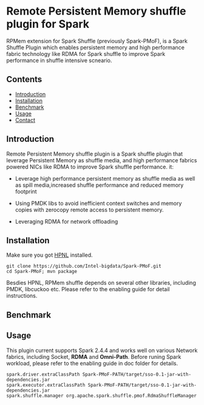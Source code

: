 # Remote Persistent Memory shuffle plugin for Spark
RPMem extension for Spark Shuffle (previously Spark-PMoF), is a Spark Shuffle Plugin which enables persistent memory and high performance fabric technology like RDMA for Spark shuffle to improve Spark performance in shuffle intensive scneario. 

## Contents
- [Introduction](#introduction)
- [Installation](#installation)
- [Benchmark](#benchmark)
- [Usage](#usage)
- [Contact](#contact)

## Introduction
Remote Persistent Memory shuffle plugin is a Spark shuffle plugin that leverage Persistent Memory as shuffle media, and high performance fabrics powered NICs like RDMA to improve Spark shuffle performance. it:

- Leverage high performance persistent memory as shuffle media as well as spill media,increased shuffle performance and reduced memory footprint
  
- Using PMDK libs to avoid inefficient context switches and memory copies with zerocopy remote access to persistent memory.
  
- Leveraging RDMA for network offloading


## Installation
Make sure you got [HPNL](https://github.com/Intel-bigdata/HPNL) installed.

```shell
git clone https://github.com/Intel-bigdata/Spark-PMoF.git
cd Spark-PMoF; mvn package
```
Besdies HPNL, RPMem shuffle depends on several other libraries, including PMDK, libcuckoo etc. Please refer to the enabling guide for detail instructions. 

## Benchmark

## Usage
This plugin current supports Spark 2.4.4 and works well on various Network fabrics, including Socket, **RDMA** and **Omni-Path**. Before runing Spark workload, please refer to the enabling guide in doc folder for details. 

```shell
spark.driver.extraClassPath Spark-PMoF-PATH/target/sso-0.1-jar-with-dependencies.jar
spark.executor.extraClassPath Spark-PMoF-PATH/target/sso-0.1-jar-with-dependencies.jar
spark.shuffle.manager org.apache.spark.shuffle.pmof.RdmaShuffleManager
```
